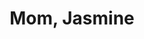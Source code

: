---
pid: fs289
title: Mom, Jasmine
location_transcription: Victoria
coordinates: "[-75.151001103427, 39.955742907314]"
zipcode: 
gen_neighborhood: 
neighborhood: 
outside_phl: 
age: '9'
age_range: 6-13
instagram: 
image_file_name: fs_289.jpg
proposal_transcription: 
topic: Family
topic_summary: '0'
type: Other No Form
keywords_other: 
credit: Mamatiz
image_labels: 
twitter: 
facebook: 
permalink: "/monuments/fs289/"
layout: item-page
---